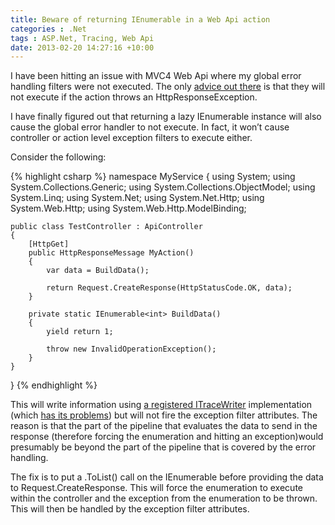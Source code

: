 ```yaml
---
title: Beware of returning IEnumerable in a Web Api action
categories : .Net
tags : ASP.Net, Tracing, Web Api
date: 2013-02-20 14:27:16 +10:00
---
```


I have been hitting an issue with MVC4 Web Api where my global error handling filters were not executed. The only [advice out there][0] is that they will not execute if the action throws an HttpResponseException. 

I have finally figured out that returning a lazy IEnumerable instance will also cause the global error handler to not execute. In fact, it won’t cause controller or action level exception filters to execute either. 

Consider the following:

{% highlight csharp %}
namespace MyService
{
    using System;
    using System.Collections.Generic;
    using System.Collections.ObjectModel;
    using System.Linq;
    using System.Net;
    using System.Net.Http;
    using System.Web.Http;
    using System.Web.Http.ModelBinding;
    
    public class TestController : ApiController
    {
        [HttpGet]
        public HttpResponseMessage MyAction()
        {
            var data = BuildData();
    
            return Request.CreateResponse(HttpStatusCode.OK, data);
        }
    
        private static IEnumerable<int> BuildData()
        {
            yield return 1;
    
            throw new InvalidOperationException();
        }
    }
}
{% endhighlight %}

This will write information using [a registered ITraceWriter][1] implementation (which [has its problems][2]) but will not fire the exception filter attributes. The reason is that the part of the pipeline that evaluates the data to send in the response (therefore forcing the enumeration and hitting an exception)would presumably be beyond the part of the pipeline that is covered by the error handling.

The fix is to put a .ToList() call on the IEnumerable before providing the data to Request.CreateResponse. This will force the enumeration to execute within the controller and the exception from the enumeration to be thrown. This will then be handled by the exception filter attributes.

[0]: http://weblogs.asp.net/fredriknormen/archive/2012/06/11/asp-net-web-api-exception-handling.aspx
[1]: http://www.asp.net/web-api/overview/testing-and-debugging/tracing-in-aspnet-web-api
[2]: http://aspnetwebstack.codeplex.com/workitem/862
